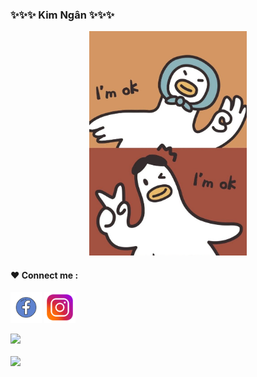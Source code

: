 ### ✨✨✨ Kim Ngân ✨✨✨

<!--
**Kimngan2412/Kimngan2412** is a ✨ _special_ ✨ repository because its `README.md` (this file) appears on your GitHub profile.

Here are some ideas to get you started:

- 🌱 I’m currently learning HTML , CSS, Javascript
- 👯 I’m looking to collaborate on ...
- 🤔 I’m looking for help with ...
- 💬 Ask me about ...
- 📫 How to reach me: ...
- 😄 Pronouns: ...
- ⚡ Fun fact: ...
-->
<p align="center">
 <img src="bg.jpg"
 alt="Logo" width= 50%>
</p>

#### ❤ Connect me :

<a href="https://www.facebook.com/anhohaxeo/"><img src="fb.png" alt="" width="50px"></a>
<a href="https://www.instagram.com/muopcocoon/"><img src="ig.png" alt="" width="50px"></a>

<table align="center">
<tr>
	<img src="https://github-readme-stats.vercel.app/api?username=Kimngan2412&count_private=true&show_icons=true&theme=radical"/>
     <br/><br/>
	<img src="https://github-readme-stats.vercel.app/api/top-langs/?username=Kimngan2412&layout=compact&theme=radical"/>
	</td>

</tr>
</table>
